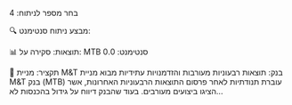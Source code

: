 בחר מספר לניתוח: 4

🔍 מבצע ניתוח סנטימנט:

📊 תוצאות:
סקירה על: MTB
סנטימנט: 0.0

📰 תקציר:
מניית M&T בנק: תוצאות רבעוניות מעורבות והזדמנויות עתידיות
מבוא
מניית M&T בנק (MTB) עוברת תנודתיות לאחר פרסום התוצאות הרבעוניות האחרונות, אשר הציגו ביצועים מעורבים. בעוד שהבנק דיווח על גידול בהכנסות לא...